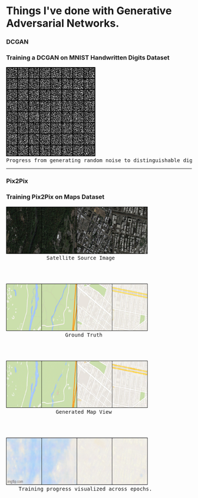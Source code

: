 <h1> Things I've done with Generative Adversarial Networks.</h1>

<h3>DCGAN</h3>
<h3>Training a DCGAN on MNIST Handwritten Digits Dataset</h3>

<pre><img src="DCGAN/MNIST/dcgan_mnist.gif" alt="here"><br>Progress from generating random noise to distinguishable digits.</img></pre>
<hr>

<h3>Pix2Pix</h3>
<h3>Training Pix2Pix on Maps Dataset</h3>

<pre><img src="Pix2Pix/results/true_source.png" alt="here" width="384" height="128"><br>             Satellite Source Image</img></pre><br><br>
<pre><img src="Pix2Pix/results/true_target.png" alt="here" width="384" height="128"><br>                   Ground Truth</img></pre><br><br>
<pre><img src="Pix2Pix/results/generated_188.png" alt="here" width="384" height="128"><br>                Generated Map View</img></pre><br><br>
<pre><img src="Pix2Pix/results/progress.gif" alt="here" width="384" height="128"><br>    Training progress visualized across epochs.</img></pre>
